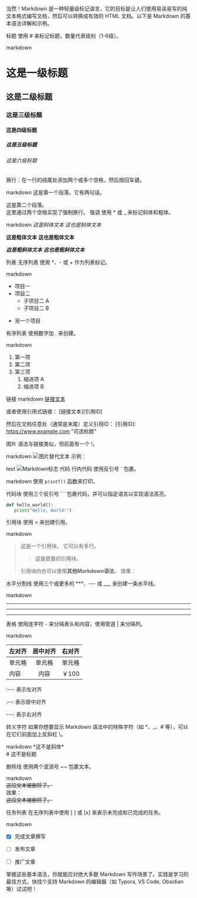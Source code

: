 当然！Markdown 是一种轻量级标记语言，它的目标是让人们使用易读易写的纯文本格式编写文档，然后可以转换成有效的 HTML 文档。以下是 Markdown 的基本语法详解和示例。

标题
使用 # 来标记标题，数量代表级别（1-6级）。

markdown
# 这是一级标题
## 这是二级标题
### 这是三级标题
#### 这是四级标题
##### 这是五级标题
###### 这是六级标题

换行：在一行的结尾处添加两个或多个空格，然后按回车键。

markdown
这是第一个段落。它有两句话。

这是第二个段落。  
这里通过两个空格实现了强制换行。
强调
使用 * 或 _ 来标记斜体和粗体。

markdown
*这是斜体文本*
_这也是斜体文本_

**这是粗体文本**
__这也是粗体文本__

***这是粗斜体文本***
___这也是粗斜体文本___

列表
无序列表
使用 *、- 或 + 作为列表标记。

markdown
- 项目一
- 项目二
    - 子项目二 A
    - 子项目二 B
* 另一个项目
 
有序列表
使用数字加 . 来创建。

markdown
1. 第一项
2. 第二项
3. 第三项
    1. 缩进项 A
    2. 缩进项 B
      

链接
markdown
[链接文本](https://www.example.com "可选标题")

或者使用引用式链接：
[链接文本][引用ID]

然后在文档任意处（通常是末尾）定义引用ID：
[引用ID]: https://www.example.com "可选标题"

图片
语法与链接类似，但前面有一个 !。

markdown
![图片替代文本](图片的URL "可选标题")
示例：

text
![Markdown标志](https://markdown-here.com/img/icon256.png)
代码
行内代码
使用反引号 ` 包裹。

markdown
使用 `printf()` 函数来打印。

代码块
使用三个反引号 ``` 包裹代码，并可以指定语言以实现语法高亮。

 ```python 
 def hello_world(): 
    print("Hello, World!") 
 ```
引用块
使用 > 来创建引用。

markdown
> 这是一个引用块。
> 它可以有多行。
>
> > 这是嵌套的引用块。
>
> 引用块内也可以使用**其他Markdown语法**。
效果：

水平分割线
使用三个或更多的 ***、--- 或 ___ 来创建一条水平线。

markdown
*** 
---
___ 

表格
使用连字符 - 来分隔表头和内容，使用管道 | 来分隔列。

markdown

| 左对齐 | 居中对齐 | 右对齐 |
| :----- | :------: | -----: |
| 单元格 |  单元格  | 单元格 |
| 内容   |   内容   |    ￥100 |

:--- 表示左对齐

:--: 表示居中对齐

---: 表示右对齐

转义字符
如果你想要显示 Markdown 语法中的特殊字符（如 *、_、# 等），可以在它们前面加上反斜杠 \。

markdown
\*这不是斜体\*  
\# 这不是标题

删除线
使用两个波浪号 ~~ 包裹文本。

markdown  
~~这段文本被删除了。~~  
效果：  
~~这段文本被删除了。~~

任务列表
在无序列表中使用 [ ] 或 [x] 来表示未完成和已完成的任务。

markdown  
- [x] 完成文章撰写
- [ ] 发布文章
- [ ] 推广文章


掌握这些基本语法，你就能应对绝大多数 Markdown 写作场景了。实践是学习的最佳方式，快找个支持 Markdown 的编辑器（如 Typora, VS Code, Obsidian 等）试试吧！